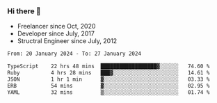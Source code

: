 ### Hi there 👋

- Freelancer since Oct, 2020
- Developer since July, 2017
- Structral Engineer since July, 2012

<!--START_SECTION:waka-->

```txt
From: 20 January 2024 - To: 27 January 2024

TypeScript    22 hrs 48 mins  ██████████████████▓░░░░░░   74.60 %
Ruby          4 hrs 28 mins   ███▓░░░░░░░░░░░░░░░░░░░░░   14.61 %
JSON          1 hr 1 min      ▓░░░░░░░░░░░░░░░░░░░░░░░░   03.33 %
ERB           54 mins         ▓░░░░░░░░░░░░░░░░░░░░░░░░   02.95 %
YAML          32 mins         ▒░░░░░░░░░░░░░░░░░░░░░░░░   01.74 %
```

<!--END_SECTION:waka-->
